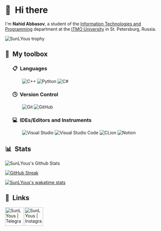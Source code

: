 # 👋 &nbsp;Hi there

I'm **Nahid Abbasov**, a student of the [Information Technologies and Programming](https://en.itmo.ru/en/faculty/7/Information_Technologies_and_Programming_Faculty.htm) department at the [ITMO University](https://en.itmo.ru/en/) in St. Petersburg, Russia.



![SunLYous trophy](https://github-profile-trophy.vercel.app/?username=SunLYous)

## 🧰 &nbsp;My toolbox


### &nbsp; &nbsp; &nbsp; 📋 &nbsp;Languages

&nbsp; &nbsp; &nbsp; &nbsp; &nbsp; &nbsp; &nbsp;
![C++](https://img.shields.io/badge/c++-%2300599C.svg?style=for-the-badge&logo=c%2B%2B&logoColor=white)
![Python](https://img.shields.io/badge/python-3670A0?style=for-the-badge&logo=python&logoColor=ffdd54)
![C#](https://img.shields.io/badge/c%23-%23239120.svg?style=for-the-badge&logo=c-sharp&logoColor=white)

### &nbsp; &nbsp; &nbsp; 🕓 &nbsp;Version Control

&nbsp; &nbsp; &nbsp; &nbsp; &nbsp; &nbsp; &nbsp;
![Git](https://img.shields.io/badge/git-%23F05033.svg?style=for-the-badge&logo=git&logoColor=white)
![GitHub](https://img.shields.io/badge/github-%23121011.svg?style=for-the-badge&logo=github&logoColor=white)

### &nbsp; &nbsp; &nbsp; 💻 &nbsp;IDEs/Editors and Instruments

&nbsp; &nbsp; &nbsp; &nbsp; &nbsp; &nbsp; &nbsp;
![Visual Studio](https://img.shields.io/badge/Visual%20Studio-5C2D91.svg?style=for-the-badge&logo=visual-studio&logoColor=white)
![Visual Studio Code](https://img.shields.io/badge/Visual%20Studio%20Code-0078d7.svg?style=for-the-badge&logo=visual-studio-code&logoColor=white)
![CLion](https://img.shields.io/badge/CLion-3DDC84.svg?style=for-the-badge&logo=CLion&logoColor=white)
![Notion](https://img.shields.io/badge/Notion-%23000000.svg?style=for-the-badge&logo=notion&logoColor=white)


## 📊 &nbsp;Stats

![SunLYous's Github Stats](https://github-readme-stats.vercel.app/api?username=SunLYous&hide=issues,prs&show_icons=true&theme=radical)


[![GitHub Streak](https://streak-stats.demolab.com?user=SunLYous&theme=radical)](https://git.io/streak-stats)

[![SunLYous's wakatime stats](https://github-readme-stats.vercel.app/api/wakatime?username=SunLYous&layout=compact&langs_count=10&show_icons=true&theme=radical)](https://github.com/anuraghazra/github-readme-stats)


## 🔗 &nbsp;Links

[<img align="left" alt="SunLYous | Telegram" width="60px" src="https://img.icons8.com/fluency/48/000000/telegram-app.png" />][telegram]
[<img align="left" alt="SunLYous | Instagram" width="60px" src="https://img.icons8.com/fluency/48/000000/instagram-new.png" />][instagram]

[telegram]: https://t.me/SunLYouss 
[instagram]: https://instagram.com/sunlyous
